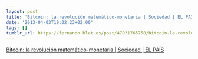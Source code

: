 ```yaml
---
layout: post
title: 'Bitcoin: la revolución matemático-monetaria | Sociedad | EL PAÍS'
date: '2013-04-03T19:02:23+02:00'
tags: []
tumblr_url: https://fernando.blat.es/post/47031765758/bitcoin-la-revoluci%C3%B3n-matem%C3%A1tico-monetaria
---
```

[Bitcoin: la revolución matemático-monetaria | Sociedad | EL PAÍS](http://sociedad.elpais.com/sociedad/2013/03/25/actualidad/1364244613_310292.html)  
